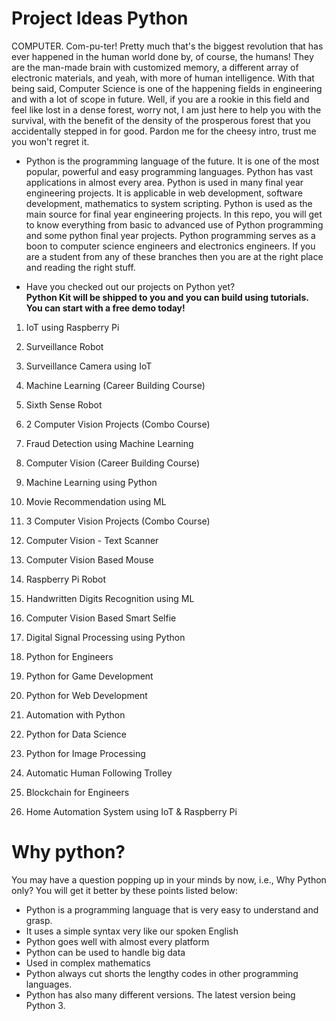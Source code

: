 # Project Ideas Python
COMPUTER. Com-pu-ter! Pretty much that's the biggest revolution that has ever happened in the human world done by, of course, the humans! They are the man-made brain with customized memory, a different array of electronic materials, and yeah, with more of human intelligence. With that being said, Computer Science is one of the happening fields in engineering and with a lot of scope in future. Well, if you are a rookie in this field and feel like lost in a dense forest, worry not, I am just here to help you with the survival, with the benefit of the density of the prosperous forest that you accidentally stepped in for good. Pardon me for the cheesy intro, trust me you won't regret it.

- Python is the programming language of the future. It is one of the most popular, powerful and easy programming languages. Python has vast applications in almost every area. Python is used in many final year engineering projects. It is applicable in web development, software development, mathematics to system scripting. Python is used as the main source for final year engineering projects. In this repo, you will get to know everything from basic to advanced use of Python programming and some python final year projects. Python programming serves as a boon to computer science engineers and electronics engineers. If you are a student from any of these branches then you are at the right place and reading the right stuff.

- Have you checked out our projects on Python yet? <br />
<b>Python Kit will be shipped to you and you can build using tutorials. You can start with a free demo today!</b>

1. IoT using Raspberry Pi

2. Surveillance Robot

3. Surveillance Camera using IoT

4. Machine Learning (Career Building Course)

5. Sixth Sense Robot

6. 2 Computer Vision Projects (Combo Course)

7. Fraud Detection using Machine Learning

8. Computer Vision (Career Building Course)

9. Machine Learning using Python

10. Movie Recommendation using ML

11. 3 Computer Vision Projects (Combo Course)

12. Computer Vision - Text Scanner

13. Computer Vision Based Mouse

14. Raspberry Pi Robot

15. Handwritten Digits Recognition using ML

16. Computer Vision Based Smart Selfie

17. Digital Signal Processing using Python

18. Python for Engineers

19. Python for Game Development

20. Python for Web Development

21. Automation with Python

22. Python for Data Science

23. Python for Image Processing

24. Automatic Human Following Trolley

25. Blockchain for Engineers

26. Home Automation System using IoT & Raspberry Pi


# Why python?
You may have a question popping up in your minds by now, i.e., Why Python only? You will get it better by these points listed below:

- Python is a programming language that is very easy to understand and grasp.
- It uses a simple syntax very like our spoken English
- Python goes well with almost every platform
- Python can be used to handle big data
- Used in complex mathematics
- Python always cut shorts the lengthy codes in other programming languages.
- Python has also many different versions. The latest version being Python 3.



